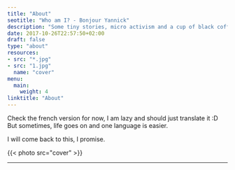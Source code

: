 ```yaml
---
title: "About"
seotitle: "Who am I? - Bonjour Yannick"
description: "Some tiny stories, micro activism and a cup of black coffee"
date: 2017-10-26T22:57:50+02:00
draft: false
type: "about"
resources:
- src: "*.jpg"
- src: "1.jpg"
  name: "cover"
menu:
  main:
    weight: 4
linktitle: "About"
---
```


Check the french version for now, I am lazy and should just translate it :D
But sometimes, life goes on and one language is easier.

I will come back to this, I promise.


{{< photo src="cover" >}}

<hr/>
